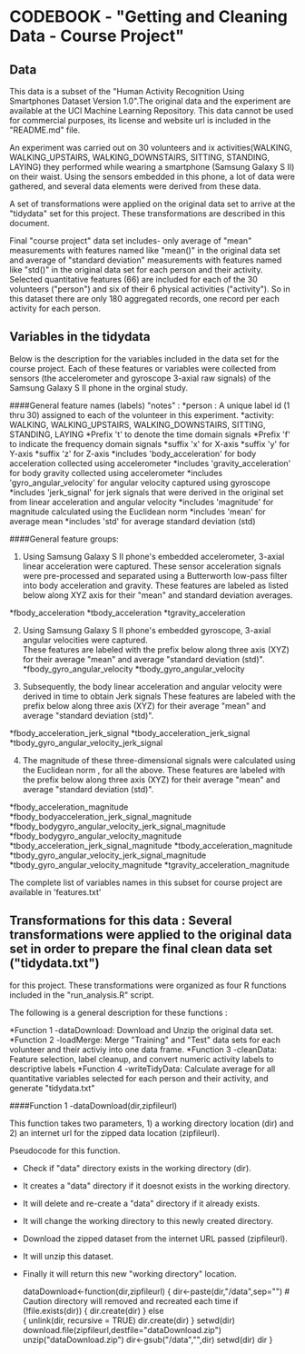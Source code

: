 # CODEBOOK - "Getting and Cleaning Data - Course Project"

## Data
This data is a subset of the "Human Activity Recognition Using Smartphones Dataset Version 1.0".The original data and the experiment are available at the UCI Machine Learning Repository. This data cannot be used for commercial purposes, its license and website url is included in the "README.md" file.

An experiment was carried out on 30 volunteers and ix activities(WALKING, WALKING_UPSTAIRS, WALKING_DOWNSTAIRS, SITTING, STANDING, LAYING) they performed while wearing a smartphone (Samsung Galaxy S II) on their waist. Using the sensors embedded in this phone, a lot of data were gathered, and several data elements were derived from these data. 

A set of transformations were applied on the original data set to arrive at the "tidydata" set for this project. These transformations are described in this document.

Final "course project" data set includes- only average of "mean" measurements with features named like "mean()" in the original data set and 
average of "standard deviation" measurements  with features named like "std()" in the original data set for each person and their activity.
Selected quantitative features (66) are included for each of the 30 volunteers ("person") and six of their 6 physical activities ("activity"). 
So in this dataset there are only 180 aggregated records, one record per each activity for each person. 

## Variables in the tidydata

Below is the description for the variables included in the data set for the course project. Each of these features or variables were collected from sensors 
(the accelerometer and gyroscope 3-axial raw signals) of the Samsung Galaxy S II phone in the orginal study.

####General feature names (labels) "notes" :
*person : A unique label id (1 thru 30) assigned to each of the volunteer in this experiment.
*activity: WALKING, WALKING_UPSTAIRS, WALKING_DOWNSTAIRS, SITTING, STANDING, LAYING 
*Prefix 't' to denote the time domain signals
*Prefix 'f' to indicate the frequency domain signals
*suffix 'x' for X-axis
*suffix 'y' for Y-axis
*suffix 'z' for Z-axis
*includes 'body_acceleration' for body acceleration collected using accelerometer
*includes 'gravity_acceleration' for body gravity collected using accelerometer
*includes 'gyro_angular_velocity' for angular velocity captured using gyroscope
*includes 'jerk_signal' for jerk signals that were derived in the original set from linear acceleration and angular velocity
*includes 'magnitude'  for magnitude calculated using the Euclidean norm 
*includes 'mean' for average mean
*includes 'std' for average standard deviation (std)

####General feature groups:

1. Using Samsung Galaxy S II phone's embedded accelerometer, 3-axial linear acceleration were captured. 
These sensor acceleration signals were pre-processed and separated using a Butterworth low-pass filter into body acceleration and gravity.
These features are labeled as listed below along XYZ axis for their "mean" and standard deviation averages. 

*fbody_acceleration
*tbody_acceleration
*tgravity_acceleration


2. Using Samsung Galaxy S II phone's embedded gyroscope, 3-axial angular velocities were captured.  
These features are labeled with the prefix below along three axis (XYZ) for their average "mean" and average "standard deviation (std)".
*fbody_gyro_angular_velocity
*tbody_gyro_angular_velocity


3. Subsequently, the body linear acceleration and angular velocity were derived in time to obtain Jerk signals
These features are labeled with the prefix below along three axis (XYZ) for their average "mean" and average "standard deviation (std)".

*fbody_acceleration_jerk_signal
*tbody_acceleration_jerk_signal
*tbody_gyro_angular_velocity_jerk_signal

4. The magnitude of these three-dimensional signals were calculated using the Euclidean norm , for all the above.
These features are labeled with the prefix below along three axis (XYZ) for their average "mean" and average "standard deviation (std)".

*fbody_acceleration_magnitude
*fbody_bodyacceleration_jerk_signal_magnitude
*fbody_bodygyro_angular_velocity_jerk_signal_magnitude
*fbody_bodygyro_angular_velocity_magnitude
*tbody_acceleration_jerk_signal_magnitude
*tbody_acceleration_magnitude
*tbody_gyro_angular_velocity_jerk_signal_magnitude
*tbody_gyro_angular_velocity_magnitude
*tgravity_acceleration_magnitude

The complete list of variables names in this subset for course project are available in 'features.txt'

## Transformations for this data : Several transformations were applied to the original data set in order to prepare the final clean data set ("tidydata.txt")
for this project. These transformations were organized as four R functions included in the "run_analysis.R" script. 
	
The following is a general description for these functions :
	
*Function 1 -dataDownload: Download and Unzip the original data set.
*Function 2 -loadMerge: Merge "Training" and "Test" data sets for each volunteer and their activiy into one data frame.
*Function 3 -cleanData: Feature selection, label cleanup, and convert numeric activity labels to descriptive labels
*Function 4 -writeTidyData: Calculate average for all quantitative variables selected for each person and their activity, and generate "tidydata.txt"
	
####Function 1 -dataDownload(dir,zipfileurl)

This function takes two parameters, 1) a working directory location (dir) and 2) an internet url for the zipped data location (zipfileurl).

Pseudocode for this function.
* Check if "data" directory exists in the working directory (dir).
* It creates a "data" directory if it doesnot exists in the working directory.
* It will delete and re-create a "data" directory if it already exists.
* It will change the working directory to this newly created directory.
* Download the zipped dataset from the internet URL passed (zipfileurl).
* It will unzip this dataset.
* Finally it will return this new "working directory" location.

    dataDownload<-function(dir,zipfileurl) {
    	dir<-paste(dir,"/data",sep="") # Caution directory will removed and recreated each time
    	if (!file.exists(dir)) 
    		{
    		dir.create(dir) 
    		} else  
    			{
    			unlink(dir, recursive = TRUE)
    			dir.create(dir) 
    			}
    	setwd(dir)
    	download.file(zipfileurl,destfile="dataDownload.zip")
    	unzip("dataDownload.zip")
    	dir<-gsub("/data","",dir)
    	setwd(dir)
    	dir
    }
    
    	
    
    
    
    
    
